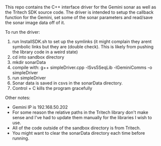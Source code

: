This repo contains the C++ interface driver for the Gemini sonar as well as the Tritech SDK source code. The driver is intended to setup the callback function for the Gemini, set some of the sonar parameters and read/save the sonar image data off of it. 

To run the driver:

1. run InstallSDK.sh to set up the symlinks (it might complain they arent symbolic links but they are (double check). This is likely from pushing the library code in a weird state)
2. cd into sandbox directory
3. mkdir sonarData
4. compile with: g++ simpleDriver.cpp -lSvs5SeqLib -lGeminiComms -o simpleDriver
5. run simpleDriver
6. Sonar data is saved in csvs in the sonarData directory.
7. Control + C kills the program gracefully

Other notes:
- Gemini IP is 192.168.50.202
- For some reason the relative paths in the Tritech library don't make sense and I've had to update them manually for the libraries I wish to use.
- All of the code outside of the sandbox directory is from Tritech.
- You might want to clear the sonarData directory each time before running.



